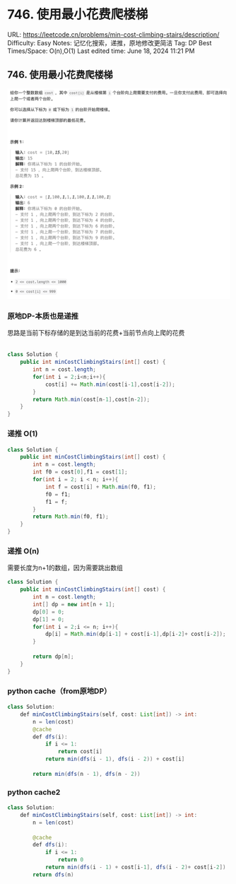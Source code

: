 # 746. 使用最小花费爬楼梯

URL: https://leetcode.cn/problems/min-cost-climbing-stairs/description/
Difficulty: Easy
Notes: 记忆化搜索，递推，原地修改更简洁
Tag: DP
Best Times/Space: O(n),O(1)
Last edited time: June 18, 2024 11:21 PM

## 746. 使用最小花费爬楼梯

![Untitled](image/746%20%E4%BD%BF%E7%94%A8%E6%9C%80%E5%B0%8F%E8%8A%B1%E8%B4%B9%E7%88%AC%E6%A5%BC%E6%A2%AF/Untitled.png)

### 原地DP-本质也是递推

思路是当前下标存储的是到达当前的花费+当前节点向上爬的花费

```java

class Solution {
    public int minCostClimbingStairs(int[] cost) {
        int n = cost.length;
        for(int i = 2;i<n;i++){
            cost[i] += Math.min(cost[i-1],cost[i-2]);
        }
        return Math.min(cost[n-1],cost[n-2]);
    }
}
```

### 递推 O(1)

```java
class Solution {
    public int minCostClimbingStairs(int[] cost) {
        int n = cost.length;
        int f0 = cost[0],f1 = cost[1];
        for(int i = 2; i < n; i++){
            int f = cost[i] + Math.min(f0, f1);
            f0 = f1;
            f1 = f;
        }
        return Math.min(f0, f1);
    }
}
```

### 递推 O(n)

需要长度为n+1的数组，因为需要跳出数组

```java
class Solution {
    public int minCostClimbingStairs(int[] cost) {
        int n = cost.length;
        int[] dp = new int[n + 1];
        dp[0] = 0;
        dp[1] = 0;
        for(int i = 2;i <= n; i++){
            dp[i] = Math.min(dp[i-1] + cost[i-1],dp[i-2]+ cost[i-2]);
        }

        return dp[n];
    }
}
```

### python cache（from原地DP）

```java
class Solution:
    def minCostClimbingStairs(self, cost: List[int]) -> int:    
        n = len(cost) 
        @cache
        def dfs(i):
            if i <= 1:
                return cost[i]
            return min(dfs(i - 1), dfs(i - 2)) + cost[i]
        
        return min(dfs(n - 1), dfs(n - 2))
```

### python cache2

```java
class Solution:
    def minCostClimbingStairs(self, cost: List[int]) -> int:    
        n = len(cost) 
    
        @cache
        def dfs(i):
            if i <= 1:
                return 0
            return min(dfs(i - 1) + cost[i-1], dfs(i - 2)+ cost[i-2]) 
        return dfs(n)
```